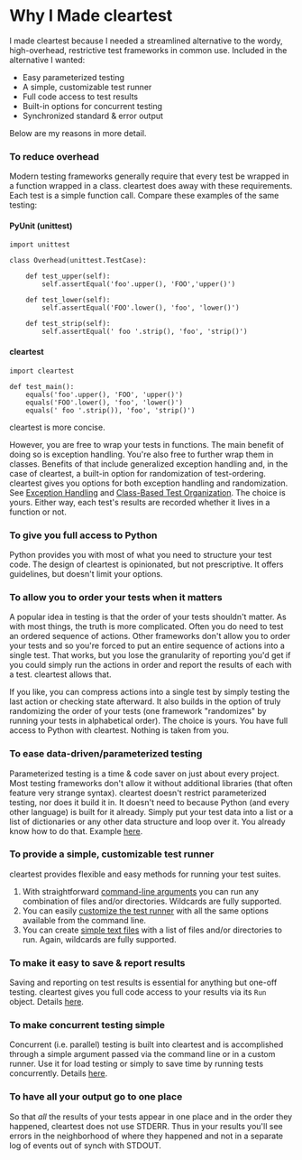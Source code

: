 # Why I Made cleartest

I made cleartest because I needed a streamlined alternative to the wordy, high-overhead, restrictive test frameworks in common use. Included in the alternative I wanted:

* Easy parameterized testing
* A simple, customizable test runner
* Full code access to test results
* Built-in options for concurrent testing
* Synchronized standard & error output


 Below are my reasons in more detail.

### To reduce overhead

Modern testing frameworks generally require that every test be wrapped in a function wrapped in a class. cleartest does away with these requirements. Each test is a simple function call. Compare these examples of the same testing:

#### PyUnit (unittest)
```
import unittest

class Overhead(unittest.TestCase):

    def test_upper(self):
        self.assertEqual('foo'.upper(), 'FOO','upper()')
    
    def test_lower(self):
        self.assertEqual('FOO'.lower(), 'foo', 'lower()')

    def test_strip(self):
        self.assertEqual(' foo '.strip(), 'foo', 'strip()')
```

#### cleartest
```
import cleartest

def test_main():
    equals('foo'.upper(), 'FOO', 'upper()')
    equals('FOO'.lower(), 'foo', 'lower()')
    equals(' foo '.strip()), 'foo', 'strip()') 
```

cleartest is more concise.

However, you are free to wrap your tests in functions. The main benefit of doing so is exception handling. You're also free to further wrap them in classes. Benefits of that include generalized exception handling and, in the case of cleartest, a built-in option for randomization of test-ordering. cleartest gives you options for both exception handling and randomization. See [Exception Handling](readme.md#exception-handling) and [Class-Based Test Organization](readme.md#class-based-test-organization). The choice is yours. Either way, each test's results are recorded whether it lives in a function or not.

### To give you full access to Python

Python provides you with most of what you need to structure your test code. The design of cleartest is opinionated, but not prescriptive. It offers guidelines, but doesn't limit your options.

### To allow you to order your tests when it matters

A popular idea in testing is that the order of your tests shouldn't matter. As with most things, the truth is more complicated. Often you do need to test an ordered sequence of actions. Other frameworks don't allow you to order your tests and so you're forced to put an entire sequence of actions into a single test. That works, but you lose the granularity of reporting you'd get if you could simply run the actions in order and report the results of each with a test. cleartest allows that.

If you like, you can compress actions into a single test by simply testing the last action or checking state afterward. It also builds in the option of truly randomizing the order of your tests (one framework "randomizes" by running your tests in alphabetical order). The choice is yours. You have full access to Python with cleartest. Nothing is taken from you.

### To ease data-driven/parameterized testing

Parameterized testing is a time & code saver on just about every project. Most testing frameworks don't allow it without additional libraries (that often feature very strange syntax). cleartest doesn't restrict parameterized testing, nor does it build it in. It doesn't need to because Python (and every other language) is built for it already. Simply put your test data into a list or a list of dictionaries or any other data structure and loop over it. You already know how to do that. Example [here](readme.md#data-driven-testing).

### To provide a simple, customizable test runner

cleartest provides flexible and easy methods for running your test suites.
1. With straightforward [command-line arguments](readme.md#organizing-and-running-your-scripts) you can run any combination of files and/or directories. Wildcards are fully supported.
2. You can easily [customize the test runner](readme.md#custom-runners-and-saving-results) with all the same options available from the command line.
3. You can create [simple text files](readme.md#--file-file--f-file) with a list of files and/or directories to run. Again, wildcards are fully supported.

### To make it easy to save & report results

Saving and reporting on test results is essential for anything but one-off testing. cleartest gives you full code access to your results via its `Run` object. Details [here](readme.md#custom-runners-and-saving-results).

### To make concurrent testing simple

Concurrent (i.e. parallel) testing is built into cleartest and is accomplished through a simple argument passed via the command line or in a custom runner. Use it for load testing or simply to save time by running tests concurrently. Details [here](readme.md#testing-in-parallel).

### To have all your output go to one place

So that *all* the results of your tests appear in one place and in the order they happened, cleartest does not use STDERR. Thus in your results you'll see errors in the neighborhood of where they happened and not in a separate log of events out of synch with STDOUT.
